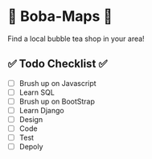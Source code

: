 # 🍵 Boba-Maps 🥛
Find a local bubble tea shop in your area!

## ✅ Todo Checklist ✅
- [ ] Brush up on Javascript
- [ ] Learn SQL
- [ ] Brush up on BootStrap
- [ ] Learn Django
- [ ] Design 
- [ ] Code 
- [ ] Test 
- [ ] Depoly

